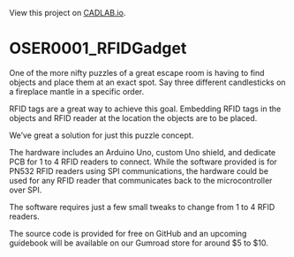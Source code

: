 View this project on [CADLAB.io](https://cadlab.io/project/2087). 

# OSER0001_RFIDGadget
One of the more nifty puzzles of a great escape room is having to find objects and place them at an exact spot. Say three different candlesticks on a fireplace mantle in a specific order.

RFID tags are a great way to achieve this goal. Embedding RFID tags in the objects and RFID reader at the location the objects are to be placed.

We’ve great a solution for just this puzzle concept.

The hardware includes an Arduino Uno, custom Uno shield, and dedicate PCB for 1 to 4 RFID readers to connect. While the software provided is for PN532 RFID readers using SPI communications, the hardware could be used for any RFID reader that communicates back to the microcontroller over SPI.

The software requires just a few small tweaks to change from 1 to 4 RFID readers.

The source code is provided for free on GitHub and an upcoming guidebook will be available on our Gumroad store for around $5 to $10.
 
